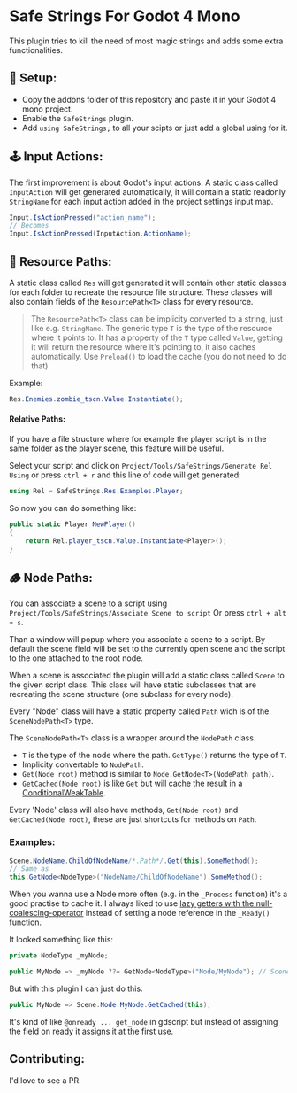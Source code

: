 Safe Strings For Godot 4 Mono
=============================

This plugin tries to kill the need of most magic strings and adds some extra functionalities.

💭 Setup:
-----
- Copy the addons folder of this repository and paste it in your Godot 4 mono project.
- Enable the `SafeStrings` plugin.
- Add `using SafeStrings;` to all your scipts or just add a global using for it.

🕹️ Input Actions:
-----------------
The first improvement is about Godot's input actions.
A static class called `InputAction` will get generated automatically, it will contain a static readonly `StringName` for each input action added in the project settings input map.
```c#
Input.IsActionPressed("action_name");
// Becomes
Input.IsActionPressed(InputAction.ActionName);
```

📂 Resource Paths:
------------------
A static class called `Res` will get generated it will contain other static classes for each folder to recreate the resource file structure.
These classes will also contain fields of the `ResourcePath<T>` class for every resource.

> The `ResourcePath<T>` class can be implicity converted to a string, just like e.g. `StringName`.
> The generic type `T` is the type of the resource where it points to.
> It has a property of the `T` type called `Value`, getting it will return the resource where it's pointing to, it also caches automatically.
> Use `Preload()` to load the cache (you do not need to do that).

Example:
```c#
Res.Enemies.zombie_tscn.Value.Instantiate();
```

#### Relative Paths:
If you have a file structure where for example the player script is in the same folder as the player scene, this feature will be useful.

Select your script and click on `Project/Tools/SafeStrings/Generate Rel Using` or press `ctrl + r` and this line of code will get generated:
```c#
using Rel = SafeStrings.Res.Examples.Player;
```
So now you can do something like:
```c#
public static Player NewPlayer()
{
    return Rel.player_tscn.Value.Instantiate<Player>();
}
```

🪵 Node Paths:
----------

You can associate a scene to a script using `Project/Tools/SafeStrings/Associate Scene to script`
Or press `ctrl + alt + s`.

Than a window will popup where you associate a scene to a script.
By default the scene field will be set to the currently open scene and the script to the one attached to the root node.

When a scene is associated the plugin will add a static class called `Scene` to the given script class.
This class will have static subclasses that are recreating the scene structure (one subclass for every node).

Every "Node" class will have a static property called `Path` wich is of the `SceneNodePath<T>` type.

The `SceneNodePath<T>` class is a wrapper around the `NodePath` class.
- `T` is the type of the node where the path. `GetType()` returns the type of `T`.
- Implicity convertable to `NodePath`.
- `Get(Node root)` method is similar to `Node.GetNode<T>(NodePath path)`.
- `GetCached(Node root)` is like `Get` but will cache the result in a [ConditionalWeakTable](https://learn.microsoft.com/en-us/dotnet/api/system.runtime.compilerservices.conditionalweaktable-2?view=net-7.0).

Every 'Node' class will also have methods, `Get(Node root)` and `GetCached(Node root)`, these are just shortcuts for methods on `Path`.

### Examples:

```c#
Scene.NodeName.ChildOfNodeName/*.Path*/.Get(this).SomeMethod();
// Same as 
this.GetNode<NodeType>("NodeName/ChildOfNodeName").SomeMethod();
```

When you wanna use a Node more often (e.g. in the `_Process` function) it's a good practise to cache it.
I always liked to use [lazy getters with the null-coalescing-operator](https://learn.microsoft.com/en-us/dotnet/csharp/language-reference/operators/null-coalescing-operator) instead of setting a node reference in the `_Ready()` function.

It looked something like this:
```c#
private NodeType _myNode;

public MyNode => _myNode ??= GetNode<NodeType>("Node/MyNode"); // Scene.Node.MyNode.Get(this);
```
But with this plugin I can just do this:
```c#
public MyNode => Scene.Node.MyNode.GetCached(this);
```

It's kind of like `@onready ... get_node` in gdscript but instead of assigning the field on ready it assigns it at the first use.

Contributing:
------------
I'd love to see a PR.